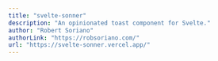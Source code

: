 ```yaml
---
title: "svelte-sonner"
description: "An opinionated toast component for Svelte."
author: "Robert Soriano"
authorLink: "https://robsoriano.com/"
url: "https://svelte-sonner.vercel.app/"
---
```


